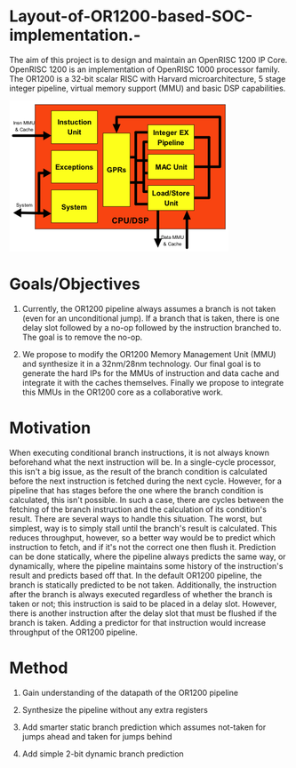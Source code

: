 # Layout-of-OR1200-based-SOC-implementation.-
The aim of this project is to design and maintain an OpenRISC 1200 IP Core. OpenRISC 1200 is an implementation of OpenRISC 1000 processor family. The OR1200 is a 32-bit scalar RISC with Harvard microarchitecture, 5 stage integer pipeline, virtual memory support (MMU) and basic DSP capabilities.

<img src= "https://github.com/abdelazeem201/Layout-of-OR1200-based-SOC-implementation.-/blob/main/PICs/OR1200_cpu.png">

# Goals/Objectives

1. Currently, the OR1200 pipeline always assumes a branch is not taken (even for an unconditional jump). If a branch that is taken, there is one delay slot followed by a no-op followed by the instruction branched to. The goal is to remove the no-op.

2. We propose to modify the OR1200 Memory Management Unit (MMU) and synthesize it in a 32nm/28nm technology. Our final goal is to generate the hard IPs for the MMUs of instruction and data cache and integrate it with the caches themselves. Finally we propose to integrate this MMUs in the OR1200 core as a collaborative work. 

# Motivation
When executing conditional branch instructions, it is not always known beforehand what the next instruction will be. In a single-cycle processor, this isn't a big issue, as the result of the branch condition is calculated before the next instruction is fetched during the next cycle. However, for a pipeline that has stages before the one where the branch condition is calculated, this isn't possible. In such a case, there are cycles between the fetching of the branch instruction and the calculation of its condition's result. There are several ways to handle this situation. The worst, but simplest, way is to simply stall until the branch's result is calculated. This reduces throughput, however, so a better way would be to predict which instruction to fetch, and if it's not the correct one then flush it. Prediction can be done statically, where the pipeline always predicts the same way, or dynamically, where the pipeline maintains some history of the instruction's result and predicts based off that. In the default OR1200 pipeline, the branch is statically predicted to be not taken. Additionally, the instruction after the branch is always executed regardless of whether the branch is taken or not; this instruction is said to be placed in a delay slot. However, there is another instruction after the delay slot that must be flushed if the branch is taken. Adding a predictor for that instruction would increase throughput of the OR1200 pipeline.

# Method
1. Gain understanding of the datapath of the OR1200 pipeline

2. Synthesize the pipeline without any extra registers

3. Add smarter static branch prediction which assumes not-taken for jumps ahead and taken for jumps behind

4. Add simple 2-bit dynamic branch prediction
